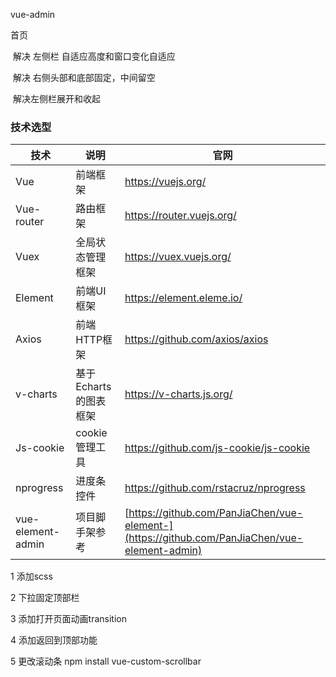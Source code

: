 vue-admin

首页

​	解决 左侧栏 自适应高度和窗口变化自适应

​	解决 右侧头部和底部固定，中间留空

​	解决左侧栏展开和收起	

### 技术选型

| 技术              | 说明                  | 官网                                                         |
| ----------------- | --------------------- | ------------------------------------------------------------ |
| Vue               | 前端框架              | https://vuejs.org/                                           |
| Vue-router        | 路由框架              | https://router.vuejs.org/                                    |
| Vuex              | 全局状态管理框架      | https://vuex.vuejs.org/                                      |
| Element           | 前端UI框架            | https://element.eleme.io/                                    |
| Axios             | 前端HTTP框架          | https://github.com/axios/axios                               |
| v-charts          | 基于Echarts的图表框架 | https://v-charts.js.org/                                     |
| Js-cookie         | cookie管理工具        | https://github.com/js-cookie/js-cookie                       |
| nprogress         | 进度条控件            | https://github.com/rstacruz/nprogress                        |
| vue-element-admin | 项目脚手架参考        | [https://github.com/PanJiaChen/vue-element-](https://github.com/PanJiaChen/vue-element-admin) |

1 添加scss 

2 下拉固定顶部栏

3 添加打开页面动画transition

4 添加返回到顶部功能

5 更改滚动条 npm install vue-custom-scrollbar

